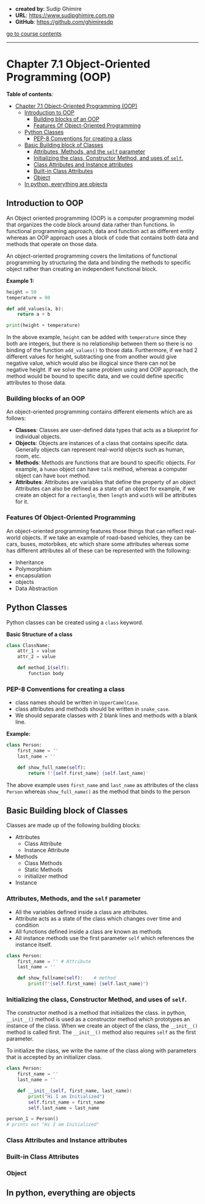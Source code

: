 - **created by**: Sudip Ghimire
- **URL**: https://www.sudipghimire.com.np
- **GitHub**: https://github.com/ghimiresdp

[go to course contents](https://github.com/ghimiresdp/python-level1/)
<hr>

# Chapter 7.1 Object-Oriented Programming (OOP)

**Table of contents**:
- [Chapter 7.1 Object-Oriented Programming (OOP)](#chapter-71-object-oriented-programming-oop)
    - [Introduction to OOP](#introduction-to-oop)
        - [Building blocks of an OOP](#building-blocks-of-an-oop)
        - [Features Of Object-Oriented Programming](#features-of-object-oriented-programming)
    - [Python Classes](#python-classes)
        - [PEP-8 Conventions for creating a class](#pep-8-conventions-for-creating-a-class)
    - [Basic Building block of Classes](#basic-building-block-of-classes)
        - [Attributes, Methods, and the `self` parameter](#attributes-methods-and-the-self-parameter)
        - [Initializing the class, Constructor Method, and uses of `self`.](#initializing-the-class-constructor-method-and-uses-of-self)
        - [Class Attributes and Instance attributes](#class-attributes-and-instance-attributes)
        - [Built-in Class Attributes](#built-in-class-attributes)
        - [Object](#object)
    - [In python, everything are objects](#in-python-everything-are-objects)


## Introduction to OOP

An Object oriented programming (OOP) is a computer programming model that
organizes the code block around data rather than functions. In functional
programming approach, data and function act as different entity whereas an OOP
approach uses a block of code that contains both data and methods that operate
on those data.

An object-oriented programming covers the limitations of functional programming
by structuring the data and binding the methods to specific object rather than
creating an independent functional block.

**Example 1:**
```python
height = 50
temperature = 90

def add_values(a, b):
    return a + b

print(height + temperature)
```
In the above example, `height` can be added with `temperature` since they both
are integers, but there is no relationship between them so there is no binding
of the function `add_values()` to those data. Furthermore, if we had 2 different
values for height, subtracting one from another would give negative value, which
would also be illogical since there can not be negative height. If we solve the
same problem using and OOP approach, the method would be bound to specific data,
and we could define specific attributes to those data.

### Building blocks of an OOP

An object-oriented programming contains different elements which are as follows:

- **Classes**: Classes are user-defined data types that acts as a blueprint for
  individual objects.
- **Objects**: Objects are instances of a class that contains specific data.
  Generally objects can represent real-world objects such as human, room, etc.
- **Methods**: Methods are functions that are bound to specific objects. For
  example, a `human` object can have `talk` method, whereas a computer object
  can have `boot` method.
- **Attributes**: Attributes are variables that define the property of an object
  Attributes can also be defined as a state of an object for example, if we
  create an object for a `rectangle`, then `length` and `width` will be
  attributes for it.

### Features Of Object-Oriented Programming

An object-oriented programming features those things that can reflect real-world
objects. If we take an example of road-based vehicles, they can be cars, buses,
motorbikes, etc which share some attributes whereas some has different
attributes all of these can be represented with the following:

- Inheritance
- Polymorphism
- encapsulation
- objects
- Data Abstraction

## Python Classes

Python classes can be created using a `class` keyword.

**Basic Structure of a class**
```python
class ClassName:
    attr_1 = value
    attr_2 = value

    def method_1(self):
        function body
```

### PEP-8 Conventions for creating a class

- class names should be written in `UpperCamelCase`.
- class attributes and methods should be written in `snake_case`.
- We should separate classes with 2 blank lines and methods with a blank line.

**Example:**
```python
class Person:
    first_name = ''
    last_name = ''

    def show_full_name(self):
        return f'{self.first_name} {self.last_name}'
```

The above example uses `first_name` and `last_name` as attributes of the class
`Person` whereas `show_full_name()` as the method that binds to the person

## Basic Building block of Classes

Classes are made up of the following building blocks:

- Attributes
    - Class Attribute
    - Instance Attribute
- Methods
    - Class Methods
    - Static Methods
    - initializer method
- Instance


### Attributes, Methods, and the `self` parameter

- All the variables defined inside a class are attributes.
- Attribute acts as a state of the class which changes over time and condition
- All functions defined inside a class are known as methods
- All instance methods use the first parameter `self` which references the
  instance itself.

```python
class Person:
    first_name = '' # Attribute
    last_name = ''

    def show_fullname(self):    # method
        print(f"{self.first_name} {self.last_name}")
```

### Initializing the class, Constructor Method, and uses of `self`.

The constructor method is a method that initializes the class. in python,
`__init__()` method is used as a constructor method which prototypes an instance
of the class. When we create an object of the class, the `__init__()` method is
called first. The `__init__()` method also requires `self` as the first
parameter.

To initialize the class, we write the name of the class along with parameters
that is accepted by an initializer class.

```python
class Person:
    first_name = ''
    last_name = ''

    def __init__(self, first_name, last_name):
        print("Hi I am Initialized")
        self.first_name = first_name
        self.last_name = last_name

person_1 = Person()
# prints out "Hi I am Initialized"

```

### Class Attributes and Instance attributes

### Built-in Class Attributes

### Object

## In python, everything are objects
